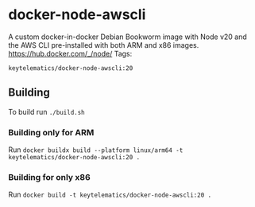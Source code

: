 # docker-node-awscli

A custom docker-in-docker Debian Bookworm image with Node v20 and the AWS CLI pre-installed with both ARM and x86 images.
https://hub.docker.com/_/node/
Tags:
```
keytelematics/docker-node-awscli:20
```


## Building
To build run 
`./build.sh`

### Building only for ARM
Run `docker buildx build --platform linux/arm64 -t keytelematics/docker-node-awscli:20 .`

### Building for only x86
Run `docker build -t keytelematics/docker-node-awscli:20 .`